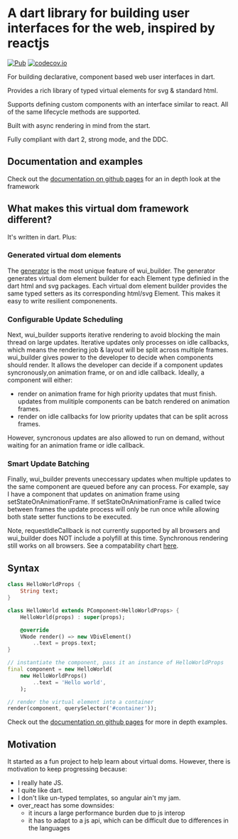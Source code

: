 # A dart library for building user interfaces for the web, inspired by reactjs

[![Pub](https://img.shields.io/pub/v/wui_builder.svg)](https://pub.dartlang.org/packages/wui_builder)
[![codecov.io](http://codecov.io/github/davidmarne/wui_builder/coverage.svg?branch=master)](http://codecov.io/github/davidmarne/wui_builder?branch=master)

For building declarative, component based web user interfaces in dart.

Provides a rich library of typed virtual elements for svg & standard html.

Supports defining custom components with an interface similar to react. All of the same lifecycle methods are supported.

Built with async rendering in mind from the start.

Fully compliant with dart 2, strong mode, and the DDC.

## Documentation and examples

Check out the [documentation on github pages][docs] for an in depth look at the framework

## What makes this virtual dom framework different?

It's written in dart. Plus:

### Generated virtual dom elements

The [generator](generator/) is the most unique feature of wui_builder. The generator generates virtual dom element builder for each Element type definied in the dart html and svg packages. Each virtual dom element builder provides the same typed setters as its corresponding html/svg Element. This makes it easy to write resilient componenents.

### Configurable Update Scheduling

Next, wui_builder supports iterative rendering to avoid blocking the main thread on large updates. Iterative updates only processes on idle callbacks, which means the rendering job & layout will be split across multiple frames. wui_builder gives power to the developer to decide when components should render. It allows the developer can decide if a component updates syncronously,on animation frame, or on and idle callback. Ideally, a component will either:

- render on animation frame for high priority updates that must finish. updates from mulitiple components can be batch rendered on animation frames.
- render on idle callbacks for low priority updates that can be split across frames.

However, syncronous updates are also allowed to run on demand, without waiting for an animation frame or idle callback.

### Smart Update Batching

Finally, wui_builder prevents uneccessary updates when multiple updates to the same component are queued before any can process. For example, say I have a component that updates on animation frame using setStateOnAnimationFrame. If setStateOnAnimationFrame is called twice between frames the update process will only be run once while allowing both state setter functions to be executed.

Note, requestIdleCallback is not currently supported by all browsers and wui_builder does NOT include a polyfill at this time. Synchronous rendering still works on all browsers. See a compatability chart [here][compatability].

## Syntax

```dart
class HelloWorldProps {
    String text;
}

class HelloWorld extends PComponent<HelloWorldProps> {
    HelloWorld(props) : super(props);

    @override
    VNode render() => new VDivElement()
        ..text = props.text;
}

// instantiate the component, pass it an instance of HelloWorldProps
final component = new HelloWorld(
    new HelloWorldProps()
        ..text = 'Hello world',
    );

// render the virtual element into a container
render(component, querySelector('#container'));
```

Check out the [documentation on github pages][docs] for more in depth examples.

## Motivation

It started as a fun project to help learn about virtual doms.
However, there is motivation to keep progressing because:

- I really hate JS.
- I quite like dart.
- I don't like un-typed templates, so angular ain't my jam.
- over_react has some downsides:
  - it incurs a large performance burden due to js interop
  - it has to adapt to a js api, which can be difficult due to differences in the languages

[docs]: https://davidmarne.github.io

[compatability]: https://developer.mozilla.org/en-US/docs/Web/API/Window/requestIdleCallback
